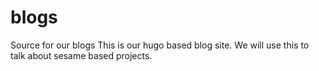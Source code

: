 # blogs
Source for our blogs
This is our hugo based blog site. We will use this to talk about sesame based projects.
